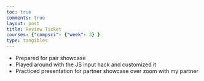 ```yaml
---
toc: true
comments: true
layout: post
title: Review Ticket
courses: {"compsci": {"week": 3} }
type: tangibles
---
```

- Prepared for pair showcase
- Played around with the JS input hack and customized it 
- Practiced presentation for partner showcase over zoom with my partner